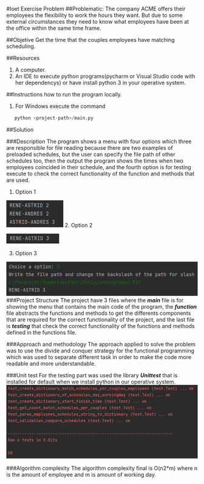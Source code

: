 #Ioet Exercise Problem
##Problematic: 
The company ACME offers their employees the flexibility to work the hours they want. But due to some external circumstances they need to know what employees have been at the office within the same time frame.

##Objetive
Get the time that the couples employees have matching scheduling.

##Resources
1. A computer.
2. An IDE to execute python programs(pycharm or Visual Studio code with her dependencys) or have install python 3 in your operative system.

##Instructions how to run the program locally.
1. For Windows execute the command 
```python
   python <project-path>/main.py
```
##Solution

###Description
The program shows a menu with four options which three are 
responsible for file reading because there are two examples 
of preloaded schedules, but the user can specify the file 
path of other schedules too, then the output the program shows 
the times when two employees coincided in their schedule, and 
the fourth option is for testing execute to check the correct functionality of the 
function and methods that are used. 
1. Option 1

![Option1](images/option1.png)
2. Option 2
   
![Option2](images/option2.png)

3. Option 3

![Option3](images/option3.png)
###Project Structure
The project have 3 files where the ***main*** file is for 
showing the menu that contains the main code of the program, 
the ***function*** file abstracts the functions and methods 
to get the differents components that are required for the 
correct functionality of the project, and the last file is 
***testing*** that check the correct functionality of the 
functions and methods defined in the functions file.

###Approach and methodology
The approach applied to solve the problem was to use the 
divide and conquer strategy for the functional programming 
which was used to separate different task in order to make
the code more readable and more understandable.

###Unit test
For the testing part was used the library ***Unittest*** 
that is installed for default when we install python in our
operative system.
![testing](images/testing.png)

###Algorithm complexity
The algorithm complexity final is O(n2*m) where n is the
amount of employee and m is amount of working day.